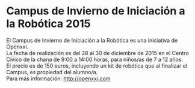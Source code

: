 # Campus de Invierno de Iniciación a la Robótica 2015
El Campus de Invierno de Iniciación a la Robótica es una iniciativa de Openxxi.  
La fecha de realización es del 28 al 30 de diciembre de 2015 en el Centro Cívico de la chana de 9:00 a 14:00 horas, para niños/as de 7 a 12 años.  
El precio es de 150 euros, incluyendo un kit de robótica que al finalizar el Campus, es propiedad del alumno/a.  
Para más información:
http://openxxi.com
